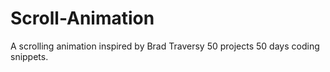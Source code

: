 # Scroll-Animation
A scrolling animation inspired by Brad Traversy 50 projects 50 days coding snippets.
